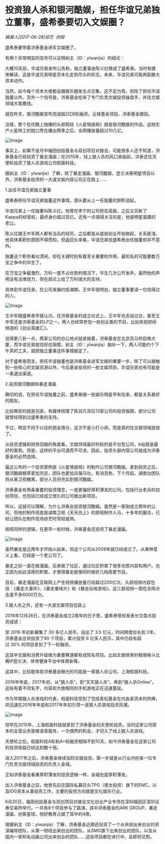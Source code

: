 # 投资狼人杀和银河酷娱，担任华谊兄弟独立董事，盛希泰要切入文娱圈？

*娱美人|2017-06-28|综艺 
                                                创投*

盛希泰要带着洪泰基金进军文娱圈了。

有两个非常明显的信号可以证明剁主（ID：ylwanjia）的结论：

大概10天前，华谊兄弟发布公告称，独立董事由陈义红换成了盛希泰。当时有媒体解读，这是华谊兄弟明星资本化走到尽头的标志。未来，华谊兄弟可能再酝酿大资本动作。

当然，如今每个资本大佬都会跟娱乐圈发生点交集，这不足为奇。但除了担任华谊独董以外，另外一个信号是，洪泰基金挖来了专门负责文娱投资操盘手，并往文娱领域大笔撒钱。

就在昨天，银河酷娱宣布完成超2亿B轮融资，云锋基金领投，洪泰基金跟投。

没错，那个在优酷上独播的头部网综《火星情报局》就是银河酷娱的作品。这档生产火星特工的脱口秀在播出两季之后，全网播放量超过10几亿。

![Image](http://static.ylzbl.com/uploads/ueditor/php/upload/image/20170629/1498709598265419.jpg)

事实上，如果不是月中福田创投基金与双创项目对接会，可能很多人还不知道，洪泰基金已经投资了暴走漫画；在2015年，线上狼人杀的风口来临前，洪泰还在天使轮投资了狼人杀游戏公司假面科技。

据剁主（ID：ylwanjia）了解，除了暴走漫画、银河酷娱，昆仑决等明星项目以外，洪泰基金投资的一大波文娱内容公司正在路上……

1.出任华谊兄弟独立董事

盛希泰担任华谊兄弟独董这件事情，源头要从上一任独董的辞职说起。

华谊兄弟上一任独董叫陈义红。他曾在李宁的公司担任高层，之后又买断了Kappa的经营权，最终身价超过百亿。还有一点值得关注的是，他是明星苗圃的老公。

陈义红跟王中军两人都有当兵的经历，之后都是从底层创业开始做起，关系匪浅。他具体离职的原因不得而知，但返回头来看，华谊兄弟找盛希泰出任独董却并不意外。

独董这个职务看似清闲，却在关键时刻有着至关重要的作用，最知名的可能要数万宝之争中的华生了。

在万宝之争最激烈，万科一度不占优势的情况下，华生几次公开发声。虽然他的声明没有法律效力，但在舆论上给了万科很大的支持。

具体到华谊兄弟，在公司发展的低潮期，王中军很明白，独立董事要请一位信得过的人。

![Image](https://preview.wps.cn/onlinedoc/1/2017-06-29/webkit/bf8/cf7/fd5/bf8cf7fd5fc694d128428b0026486f3ffc6a705a/preview.files/image002.jpg)

王中军跟盛希泰早就认识。在洪泰基金的成立仪式上，王中军也去站过台，甚至王中军还是洪泰基金的LP之一。两人也经常参加一些创业类的节目，比如央视财经频道的《创业英雄汇》。

说得更八卦一点，两家公司的办公地点就紧挨着，洪泰基金在北京亮马桥启皓大厦，而华谊兄弟就恰好在隔壁。剁主（ID：ylwanjia）脑补一下，两人可能约个下午茶的工夫，就把独立董事这件事情敲定了。

对于盛希泰而言，担任华谊独董也是洪泰基金进军文娱的重要一步，除了可以接触到一些核心的文娱资源以外，今后基金投资的一些文娱项目，华谊兄弟也有可能是一条退出渠道。

2.投资银河酷娱和暴走漫画

确切的说，在担任华谊独董之前，盛希泰跟一些娱乐明星早有往来，都是关系甚好的朋友。

比较典型的就是羽泉，有媒体梳理了陈羽凡背后13家公司的投资版图，部分公司就曾经得到过盛希泰的支持。

不过，明显不同于以往的朋友情分，这次不是小打小闹，而是真的往文娱领域投钱了。

从投资逻辑和财务回报的角度看，文娱领域最好的标的是平台型公司，b站就是最好的案例。但是，这样的平台可遇而不可求。因此，投资头部内容公司就成为洪泰基金的必然选择。

最近公布的一个投资案例是《火星情报局》的制作公司银河酷娱。拿到投资之后，银河酷娱粮草更加充足，团队也更加兵强马壮。有消息称，下个月起，湖南台团队将从某卫视撤离，部分人员将充实到银河酷娱。

洪泰基金有两条重要的投资理念，一是更偏好厚积薄发的公司。包括行业老兵的初创项目，也包括已经成立很久的公司推出新项目。

所以，这就可以理解，为什么洪泰会投资银河酷娱。虽然是一家刚成立两年的公司，但他的制作班底是湖南卫视《天天向上》的原班制作人马，十多年的磨合，已经让团队在制作现场综艺时驾轻就熟。

按照同样的逻辑，在更早一些时候，洪泰基金还投资了暴走漫画。

![Image](http://static.ylzbl.com/uploads/ueditor/php/upload/image/20170629/1498709599903664.jpg)

虽然暴走是近两年才开始火起来，但这个公司从2008年就已经成立了。从某种意义上看，已经是一个老公司了。

暴走之前一直在做漫画，后来做了社区，通过社区积累了很多优质内容和用户。也正因为如此深厚的积累，才使得暴走能够同时做好几档周更节目。

目前，暴走漫画在互联网上产生视频播放量已经超过200亿次。头部视频内容包括：《暴走大事件》、《暴走看啥片》和《暴走玩啥游戏》。这三部视频一周在全网点击差不多6000万次。

3.狼人杀之外，还有一大波文娱项目在路上

2016年12月26日，在洪泰基金成立2周年的日子里，盛希泰曾经发表长文盘点投资成绩：

至 2016 年初新募集了 30 多亿人民币，投出了 3.5 亿元，时间跨度拉长到 2年，洪泰基金总共投资了90 个项目，累计投资 6 亿多人民币，其中已经有超过 30% 的项目拿到了下一轮融资。

这其中文娱和消费升级做为重要赛道都有成知名项目。比如文娱体育的极限格斗比赛IP昆仑决、体育健身平台中体鼎新等。

这其中，比较能体现洪泰基金眼光的可能是一家狼人杀公司，上海假面科技。

2016年年底，2017年初，从“狼人杀”，到“天天狼人杀”，再到“狼人杀Online”，这些有着不同名字，内容却大致相同的手机游戏正在迅速蔓延。

作为早期狼人杀游戏的代表，假面科技受到了包括青松基金在内各家资本的热捧，并迅速在2016年年底和2017年年初引领一波狼人杀游戏投资风潮。

![Image](http://static.ylzbl.com/uploads/ueditor/php/upload/image/20170629/1498709599222312.jpg)

但早在2015年，上海假面科技就拿到了洪泰基金的天使轮投资。当时这家公司原本的主营业务是做语音服务，一次偶然的机会，才切入了线上狼人杀游戏。

天使轮之后，假面科技A轮和A+轮融资相隔不到10天，如今洪泰基金在这家公司的投资收益已经达到数十倍。

进入2017年之后，洪泰基金继续加码文娱投资。第一步就是从行业内挖来一位专门负责文娱领域投资的负责人金城。

正如洪泰基金看重厚积薄发的投资逻辑一样，金城也是厚积薄发。

加入洪泰基金之前，他曾先后在国际私募巨头TPG（德太投资）旗下的EMC，以及IDG资本从事投资工作，主要的投资方向就是文化娱乐行业。

6月20日，福田创投基金与双创项目对接会文化创业产业专场在深圳福田区深圳证券交易所举行。一共有8个项目参与了路演，其中洪泰基金的ARK GROUP、暴走漫画、创客星球、悦好教育占据了其中的4席。

根据剁主（ID：ylwanjia）了解，洪泰基金近期还投资了一个从央视出来创业的资深编导团队，从第一财经出来创业的团队，从SMG旗下出来创业的团队，以及从国内一家知名动画公司出来创业的团队……这些项目都在进行中，且即将交割。

